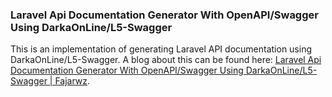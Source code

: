 ### Laravel Api Documentation Generator With OpenAPI/Swagger Using DarkaOnLine/L5-Swagger
This is an implementation of generating Laravel API documentation using DarkaOnLine/L5-Swagger. A blog about this can be found here: [Laravel Api Documentation Generator With OpenAPI/Swagger Using DarkaOnLine/L5-Swagger | Fajarwz](https://fajarwz.com/blog/laravel-api-documentation-generator-with-open-api-swagger-using-darkaonline-l5-swagger/).

